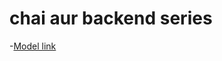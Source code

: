 # chai aur backend series
-[Model link](https://app.eraser.io/workspace/YtPqZ1VogxGy1jzIDkzj?origin=share)